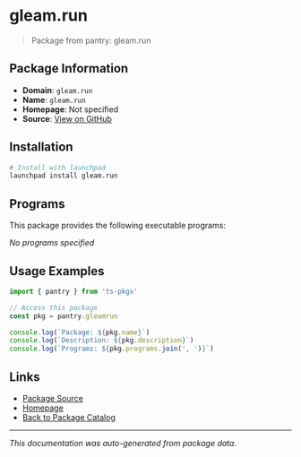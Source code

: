 # gleam.run

> Package from pantry: gleam.run

## Package Information

- **Domain**: `gleam.run`
- **Name**: `gleam.run`
- **Homepage**: Not specified
- **Source**: [View on GitHub](https://github.com/pkgxdev/pantry/tree/main/projects/gleam.run/package.yml)

## Installation

```bash
# Install with launchpad
launchpad install gleam.run
```

## Programs

This package provides the following executable programs:

*No programs specified*

## Usage Examples

```typescript
import { pantry } from 'ts-pkgx'

// Access this package
const pkg = pantry.gleamrun

console.log(`Package: ${pkg.name}`)
console.log(`Description: ${pkg.description}`)
console.log(`Programs: ${pkg.programs.join(', ')}`)
```

## Links

- [Package Source](https://github.com/pkgxdev/pantry/tree/main/projects/gleam.run/package.yml)
- [Homepage](#)
- [Back to Package Catalog](../package-catalog.md)

---

*This documentation was auto-generated from package data.*
